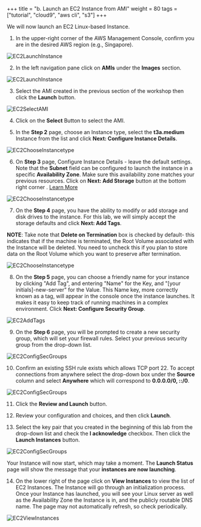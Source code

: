 +++
title = "b. Launch an EC2 Instance from AMI"
weight = 80
tags = ["tutorial", "cloud9", "aws cli", "s3"]
+++

We will now launch an EC2 Linux-based Instance.

1.	In the upper-right corner of the AWS Management Console, confirm you are in the desired AWS region (e.g., Singapore).

![EC2LaunchInstance](/images/hpc-aws-parallelcluster-workshop/ConsoleRegion.png)

2.	In the left navigation pane click on **AMIs** under the **Images** section.

![EC2LaunchInstance](/images/hpc-aws-parallelcluster-workshop/EC2AMIs.png)

3.	Select the AMI created in the previous section of the workshop then click the **Launch** button.

![EC2SelectAMI](/images/hpc-aws-parallelcluster-workshop/EC2LaunchAMI.png)

4.	Click on the **Select** Button to select the AMI.

5.	In the **Step 2** page, choose an Instance type, select the **t3a.medium** Instance from the list and click **Next: Configure Instance Details**.

![EC2ChooseInstancetype](/images/hpc-aws-parallelcluster-workshop/EC2ChooseInstanceType.png)

6.	On **Step 3** page, Configure Instance Details - leave the default settings. Note that the **Subnet** field can be configured to launch the instance in a specific **Availability Zone**. Make sure this availability zone matches your previous resources. Click on **Next: Add Storage** button at the bottom right corner . [Learn More](https://docs.aws.amazon.com/AWSEC2/latest/UserGuide/configuring-instance-metadata-service.html)

![EC2ChooseInstancetype](/images/hpc-aws-parallelcluster-workshop/EC2StepConfigureInstance.png)


7.	On the **Step 4** page, you have the ability to modify or add storage and disk drives to the instance. For this lab, we will simply accept the storage defaults and click **Next: Add Tags**.

**NOTE**: Take note that **Delete on Termination** box is checked by default- this indicates that if the machine is terminated, the Root Volume associated with the Instance will be deleted. You need to uncheck this if you plan to store data on the Root Volume which you want to preserve after termination. 

![EC2ChooseInstancetype](/images/hpc-aws-parallelcluster-workshop/EC2AddStorage1.png)


8.	On the **Step 5** page, you can choose a friendly name for your instance by clicking "Add Tag", and entering "Name" for the Key, and "[your initials]-new-server" for the Value. This Name key, more correctly known as a tag, will appear in the console once the instance launches. It makes it easy to keep track of running machines in a complex environment. Click **Next: Configure Security Group**.

![EC2AddTags](/images/hpc-aws-parallelcluster-workshop/EC2AddTags.png)

9.	On the **Step 6** page, you will be prompted to create a new security group, which will set your firewall rules. Select your previous security group from the drop-down list.   

![EC2ConfigSecGroups](/images/hpc-aws-parallelcluster-workshop/EC2ConfigSecGroups-2.png)

10.	Confirm an existing SSH rule exists which allows TCP port 22. To accept connections from anywhere select the drop-down box under the **Source** column and select **Anywhere** which will correspond to **0.0.0.0/0, ::/0**.


![EC2ConfigSecGroups](/images/hpc-aws-parallelcluster-workshop/EC2ConfigureSecGroupInbound.png)

11.	Click the **Review and Launch** button.

12.	Review your configuration and choices, and then click **Launch**.

13.	Select the key pair that you created in the beginning of this lab from the drop-down list and check the **I acknowledge** checkbox. Then click the **Launch Instances** button.

![EC2ConfigSecGroups](/images/hpc-aws-parallelcluster-workshop/EC2SelectKeypair-2.png)

Your Instance will now start, which may take a moment. The **Launch Status** page will show the message that your **instances are now launching**.


14.	On the lower right of the page click on **View Instances** to view the list of EC2 Instances.  The Instance will go through an initialization process. Once your Instance has launched, you will see your Linux server as well as the Availability Zone the Instance is in, and the publicly routable DNS name. The page may not automatically refresh, so check periodically. 

![EC2ViewInstances](/images/hpc-aws-parallelcluster-workshop/EC2ViewInstances-3.png)

